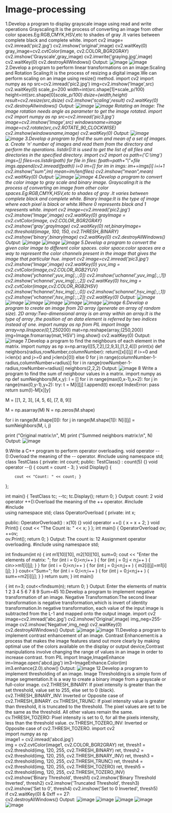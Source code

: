 # Image-processing
1.Develop a program to display grayscale image using read and write operations 
Grayscaling:It is the process of converting an image from other color spaces.Eg:RGB,CMYK,HSV,etc to shades of gray .It varies between complete black and complete white.
import cv2
image= cv2.imread('pic2.jpg')
cv2.imshow('original',image)
cv2.waitKey(0)
gray_image=cv2.cvtColor(image, cv2.COLOR_BGR2GRAY)
cv2.imshow('Grayscale',gray_image)
cv2.imwrite('graying.jpg',image)
cv2.waitKey(0)
cv2.destroyAllWindows()
Output:
![image](https://user-images.githubusercontent.com/72489647/104427696-6cfd4800-5538-11eb-9bda-405c09955a56.png)
![image](https://user-images.githubusercontent.com/72489647/104428096-e432dc00-5538-11eb-99a8-1267a228eefe.png)
2.Develop a program to perform linear transformations on an image:Scaling and Rotation 
Scaling:It is the process of resizing a digital image.We can perform scaling on an image using resize() method.
import cv2
import numpy as np
src=cv2.imread('pic2.jpg')
img=cv2.imshow('Image',src)
cv2.waitKey(0)
scale_p=200
width=int(src.shape[1]*scale_p/100)
height=int(src.shape[0]*scale_p/100)
dsize=(width,height)
result=cv2.resize(src,dsize)
cv2.imshow('scaling',result)
cv2.waitKey(0)
cv2.destroyAllwindows()
Output:
![image](https://user-images.githubusercontent.com/72489647/104429834-e5fd9f00-553a-11eb-98e1-92087eae073c.png)
![image](https://user-images.githubusercontent.com/72489647/104430277-53113480-553b-11eb-8b21-85237a0fb184.png)
Rotating an Image: The image rotation needs angle as parameter to get the image rotated.
import cv2
import numpy as np
src=cv2.imread('pic3.jpg')
image=cv2.imshow('Image',src)
windowsname=image
image=cv2.rotate(src,cv2.ROTATE_90_CLOCKWISE)
cv2.imshow(windowsname,image)
cv2.waitKey(0)
Output:
![image](https://user-images.githubusercontent.com/72489647/104432088-7f2db500-553d-11eb-861a-a03e3038d634.png)
![image](https://user-images.githubusercontent.com/72489647/104432324-c2882380-553d-11eb-9de1-3209b82f6981.png)
3.Develop a program to find the sum and mean of a set of images. 
     a.	Create ‘n’ number of images and read them from the directory and perform the operations.
listdir():It is used to get the list of all files and directories in the specified directory.
import cv2
import os
path=('C:\img')
imgs=[]
files=os.listdir(path)
for file in files:
 fpath=path+"\\"+file
 imgs.append(cv2.imread(fpath))
 i=0
 im=[]
 for im in imgs:
   im+=imgs[i]
   i=i+1
cv2.imshow("sum",im)
mean=im/len(files)
cv2.imshow("mean",mean) 
cv2.waitKey(0) 
Output:
![image](https://user-images.githubusercontent.com/72489647/104435265-07618980-5541-11eb-83c0-301cbd068559.png)
![image](https://user-images.githubusercontent.com/72489647/104435424-3841be80-5541-11eb-9f04-34126a5429f7.png)
4.Develop a program to convert the color image to gray scale and binary image.
Grayscaling:It is the process of converting an image from other color spaces.Eg:RGB,CMYK,HSV,etc to shades of gray .It varies between complete black and complete white.
Binary Image:It is the type of image where each pixel is black or white.Where 0 represents black and 1 represents white.
import cv2
image=cv2.imread('pic2.jpg')
cv2.imshow('Image',image)
cv2.waitKey(0)
grayImage = cv2.cvtColor(image, cv2.COLOR_BGR2GRAY)
cv2.imshow('gray',grayImage)
cv2.waitKey(0)
ret,binaryImage= cv2.threshold(image, 100, 150, cv2.THRESH_BINARY)
cv2.imshow('binary',binaryImage)
cv2.waitKey(0)
cv2.destroyAllWindows()
Output:
![image](https://user-images.githubusercontent.com/72489647/104436455-7ab7cb00-5542-11eb-88d5-84126740db81.png)
![image](https://user-images.githubusercontent.com/72489647/104436644-b5b9fe80-5542-11eb-825c-f0fb73fcbaed.png)
![image](https://user-images.githubusercontent.com/72489647/104436816-e4d07000-5542-11eb-8c45-3470004a8fc0.png)
5.Develop a program to convert the given color image to different color spaces.
color space:color spaces are a way to represent the color channels present in the image that gives the image that particular hue.
import cv2
image=cv2.imread('pic3.jpg')
cv2.imshow('Image',image)
cv2.waitKey(0)
yuv_img = cv2.cvtColor(image,cv2.COLOR_RGB2YUV)
cv2.imshow('ychannel',yuv_img[:,:,0])
cv2.imshow('uchannel',yuv_img[:,:,1])
cv2.imshow('vchannel',yuv_img[:,:,2])
cv2.waitKey(0)
hsv_img = cv2.cvtColor(image,cv2.COLOR_RGB2HSV)
cv2.imshow('hchannel',hsv_img[:,:,0])
cv2.imshow('schannel',hsv_img[:,:,1])
cv2.imshow('vchannel',hsv_img[:,:,2])
cv2.waitKey(0)
Output:
![image](https://user-images.githubusercontent.com/72489647/104438424-d5eabd00-5544-11eb-8e1a-453eca48dfaa.png)
![image](https://user-images.githubusercontent.com/72489647/104438661-15190e00-5545-11eb-8c48-74a31cd3d2f9.png)
![image](https://user-images.githubusercontent.com/72489647/104438832-4b568d80-5545-11eb-844b-489839239153.png)
![image](https://user-images.githubusercontent.com/72489647/104439006-7b059580-5545-11eb-8c8e-a5d3ca988519.png)
![image](https://user-images.githubusercontent.com/72489647/104439171-aab49d80-5545-11eb-9741-71aa28e1534f.png)
![image](https://user-images.githubusercontent.com/72489647/104439335-d59ef180-5545-11eb-8cb9-98aed0bf7188.png)
![image](https://user-images.githubusercontent.com/72489647/104439462-fcf5be80-5545-11eb-8007-25e3ff5c473a.png)
6.Develop a program to create an image from 2D array (generate an array of random size).
2D array:Two-dimensional array is an array within an array.It is the type of array ,the position of an data element is referred by two indices instead of one.
import numpy as np
from PIL import Image
array=np.linspace(0,1,250*200)
mat=np.reshape(array,(250,200))
img=Image.fromarray(mat,'HSV')
img.show()
cv2.waitKey(0)
Output:
![image](https://user-images.githubusercontent.com/72489647/104440723-8ce83800-5547-11eb-93cd-f1af53bb8ae8.png)
7.Develop a program to find the neighbours of each element in the matrix.
import numpy as np
x=np.array([[5,7,2],[2,9,3],[1,2,4]])
print(x)
def neighbors(radius,rowNumber,columnNumber):
    return[[x[i][j]
           if i>=0 and i<len(x) and j>=0 and j<len(x[0]) else 0
           for j in range(columnNumber-1-radius,columnNumber+radius)]
          for i in range(rowNumber-1-radius,rowNumber+radius)]
neighbors(2,2,2)
Output:
![image](https://user-images.githubusercontent.com/72489647/104471290-ae493280-55e0-11eb-8a78-90fcab2bb7cf.png)
8 Write a program to find the sum of neighbour values in a matrix.
import numpy as np
def sumNeighbors(M,x,y):
    l = []
    for i in range(max(0,x-1),x+2): 
        for j in range(max(0,y-1),y+2):
            try:
                t = M[i][j]
                l.append(t)
            except IndexError:
                pass
    return sum(l)-M[x][y]

M = [[1, 2, 3],
    [4, 5, 6],
    [7, 8, 9]] 

M = np.asarray(M)
N = np.zeros(M.shape)

for i in range(M.shape[0]):
    for j in range(M.shape[1]):
        N[i][j] = sumNeighbors(M, i, j)

print ("Original matrix:\n", M)
print ("Summed neighbors matrix:\n", N)
Output:
![image](https://user-images.githubusercontent.com/72489647/104448468-0e44c800-5552-11eb-9c27-1040b4e8cc21.png)

9.Write a C++ program to perform operator overloading.
void operator --():Overload the meaning of the -- operator.
#include <iostream>
using namespace std;
class TestClass {
private:
	int count;
public:
	TestClass() : count(5) {}
	void operator --() {
		count = count - 3;
	}
	void Display() { 

		cout << "Count: " << count; }
};

int main() {
	TestClass tc;
	--tc;
	tc.Display();
	return 0;
}
Output:
count: 2
void operator ++():Overload the meaning of the ++ operator.
#include <iostream>   
#include <iostream>   
using namespace std;
class OperatorOverload {
private:
	int x;

public:
	OperatorOverload() : x(10) {}
	void operator ++() {
		x = x + 2;
	}
	void Print() {
		cout << "The Count is: " << x;
		}
};
int main() {
	OperatorOverload ov;
	++ov;   
	ov.Print();
	return 0;
}
Output:
The count is: 12
Assignment operator overloading.
#include <iostream>
using namespace std;

int findsum(int n)
{
    int m1[10][10], m2[10][10], sum=0;
   cout << "Enter the elements of matrix: ";
   for (int i = 0;i<n;i++ ) {
     for (int j = 0;j < n;j++ ) {
       cin>>m1[i][j];
     }
   }
   for (int i = 0;i<n;i++ ) {
     for (int j = 0;j<n;j++ ) {
      m2[i][j]=m1[i][j];
     }
   }
   cout<<"Sum=";
   for (int i = 0;i<n;i++ ) {
      for (int j = 0;j<n;j++ ) {
        sum+=m2[i][j];
      }
   }
   return sum;
}
int main()

{
    int n=3;
    cout<<findsum(n);
    return 0;
}
Output:
Enter the elements of matrix
1 2 3
4 5 6
7 8 9
Sum=45
10.Develop a program to implement negative transformation of an image.
Negative Transformation:The second linear transformation is negative transformation,which is invert of identity transformation.In negative transformation, each value of the input image is subtracted from the L-1 and mapped onto the output image.
import cv2 
image=cv2.imread('abc.jpg')
cv2.imshow('Original',image)
img_neg=255-image
cv2.imshow('Negative',img_neg)
cv2.waitKey(0)
cv2.destroyAllWindows()
Output:
![image](https://user-images.githubusercontent.com/72489647/105329629-3356bd80-5b86-11eb-9ed2-86c92f8a5947.png)
![image](https://user-images.githubusercontent.com/72489647/105329845-757fff00-5b86-11eb-894b-77f8626c454f.png)
11.Develop a program to implement contrast enhancement of an image.
Contrast Enhancement:is a process that makes the image features stand out more clearly by making optimal use of the colors available on the display or output device,Contrast manipulations involve changing the range of values in an image in order to increase contrast.
from PIL import Image,ImageEnhance
im=Image.open('abcd.jpg')
im3=ImageEnhance.Color(im)
im3.enhance(2.0).show()
Output:
![image](https://user-images.githubusercontent.com/72489647/105331380-3fdc1580-5b88-11eb-961d-0cb2bb40f4a1.png)
12.Develop a program to implement thresholding of an image.
Image Thresholding:is a simple form of image segmentation.It is a way to create a binary image from a grayscale or full-color image. 
cv2.THRESH_BINARY: If pixel intensity is greater than the set threshold, value set to 255, else set to 0 (black).
cv2.THRESH_BINARY_INV: Inverted or Opposite case of cv2.THRESH_BINARY.
cv.THRESH_TRUNC: If pixel intensity value is greater than threshold, it is truncated to the threshold. The pixel values are set to be the same as the threshold. All other values remain the same.
cv.THRESH_TOZERO: Pixel intensity is set to 0, for all the pixels intensity, less than the threshold value.
cv.THRESH_TOZERO_INV: Inverted or Opposite case of cv2.THRESH_TOZERO.
import cv2  
import numpy as np  
image1 = cv2.imread('abcd.jpg')  
img = cv2.cvtColor(image1, cv2.COLOR_BGR2GRAY) 
ret, thresh1 = cv2.threshold(img, 120, 255, cv2.THRESH_BINARY) 
ret, thresh2 = cv2.threshold(img, 120, 255, cv2.THRESH_BINARY_INV) 
ret, thresh3 = cv2.threshold(img, 120, 255, cv2.THRESH_TRUNC) 
ret, thresh4 = cv2.threshold(img, 120, 255, cv2.THRESH_TOZERO) 
ret, thresh5 = cv2.threshold(img, 120, 255, cv2.THRESH_TOZERO_INV) 
cv2.imshow('Binary Threshold', thresh1) 
cv2.imshow('Binary Threshold Inverted', thresh2) 
cv2.imshow('Truncated Threshold', thresh3) 
cv2.imshow('Set to 0', thresh4) 
cv2.imshow('Set to 0 Inverted', thresh5)   
if cv2.waitKey(0) & 0xff == 27:  
    cv2.destroyAllWindows()
Output:
![image](https://user-images.githubusercontent.com/72489647/105332951-060c0e80-5b8a-11eb-8d45-0ef6274aa635.png)
![image](https://user-images.githubusercontent.com/72489647/105333081-2936be00-5b8a-11eb-85b3-aaccac3d1309.png)
![image](https://user-images.githubusercontent.com/72489647/105333260-5d11e380-5b8a-11eb-96d2-022e0b748ed1.png)
![image](https://user-images.githubusercontent.com/72489647/105333393-86cb0a80-5b8a-11eb-9e17-dce27d16a617.png)
![image](https://user-images.githubusercontent.com/72489647/105333520-b11cc800-5b8a-11eb-8b35-1ecfcaa9a72f.png)

    














